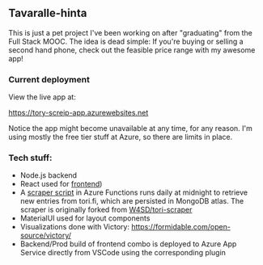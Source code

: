## Tavaralle-hinta 

This is just a pet project I've been working on after "graduating" from the Full Stack MOOC. The idea is dead simple: If you're buying or selling a second hand phone, check out the feasible price range with my awesome app!

### Current deployment

View the live app at:

https://tory-screip-app.azurewebsites.net

Notice the app might become unavailable at any time, for any reason. I'm using mostly the free tier stuff at Azure, so there are limits in place.

### Tech stuff:

* Node.js backend
* React used for <a href="https://github.com/donkkis/tavaralle-hinta">frontend<a/>)
* A <a href="https://github.com/donkkis/tori-scraper">scraper script</a> in Azure Functions runs daily at midnight to retrieve new entries from tori.fi, which are persisted in MongoDB atlas. The scraper is originally forked from <a href="https://github.com/W4SD/tori-scraper">W4SD/tori-scraper</a>
* MaterialUI used for layout components
* Visualizations done with Victory: https://formidable.com/open-source/victory/
* Backend/Prod build of frontend combo is deployed to Azure App Service directly from VSCode using the corresponding plugin
